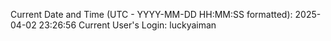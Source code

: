 Current Date and Time (UTC - YYYY-MM-DD HH:MM:SS formatted): 2025-04-02 23:26:56
Current User's Login: luckyaiman
